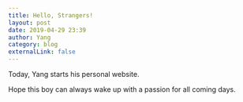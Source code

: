 ```yaml
---
title: Hello, Strangers!
layout: post
date: 2019-04-29 23:39
author: Yang
category: blog
externalLink: false
---
```


Today, Yang starts his personal website. 

Hope this boy can always wake up with a passion for all coming days.